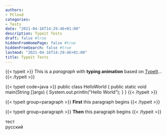 ```yaml
---
authors:
- PCloud
categories:
- Tests
date: "2021-04-16T14:29:46+01:00"
description: Typeit Tests
draft: false #true
hiddenFromHomePage: false #true
hiddenFromSearch: false #true
lastmod: "2021-04-16T14:29:46+01:00"
title: Typeit Tests
---
```


<!--more-->

{{< typeit >}}
This is a *paragraph* with **typing animation** based on [TypeIt](https://typeitjs.com/)...
{{< /typeit >}}

{{< typeit code=java >}}
public class HelloWorld {
    public static void main(String []args) {
        System.out.println("Hello World");
    }
}
{{< /typeit >}}

{{< typeit group=paragraph >}}
**First** this paragraph begins
{{< /typeit >}}

{{< typeit group=paragraph >}}
**Then** this paragraph begins
{{< /typeit >}}

тест  
русский  

